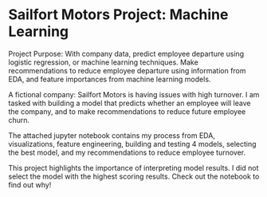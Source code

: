 # Sailfort Motors Project: Machine Learning
Project Purpose: With company data, predict employee departure using logistic regression, or machine learning techniques. Make recommendations to reduce employee departure using information from EDA, and feature importances from machine learning models.

A fictional company: Sailfort Motors is having issues with high turnover. I am tasked with building a model that predicts whether an employee will leave the company, and to make recommendations to reduce future employee churn. 

The attached jupyter notebook contains my process from EDA, visualizations, feature engineering, building and testing 4 models, selecting the best model, and my recommendations to reduce employee turnover.

This project highlights the importance of interpreting model results. I did not select the model with the highest scoring results. Check out the notebook to find out why!
